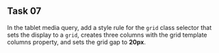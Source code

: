 ## Task 07
In the tablet media query, add a style rule for the `grid` class selector that sets the display to a `grid`, creates three columns with the grid template columns property, and sets the grid gap to **20px**.
 